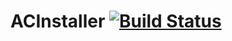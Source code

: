 # ACInstaller [![Build Status](https://travis-ci.org/ArdaCraft/ACInstaller.svg?branch=master)](https://travis-ci.org/ArdaCraft/ACInstaller)
